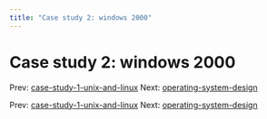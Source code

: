 ```yaml
---
title: "Case study 2: windows 2000"
---
```


# Case study 2: windows 2000

Prev: [case-study-1-unix-and-linux](case-study-1-unix-and-linux.md)
Next: [operating-system-design](operating-system-design.md)

Prev: [case-study-1-unix-and-linux](case-study-1-unix-and-linux.md)
Next: [operating-system-design](operating-system-design.md)
